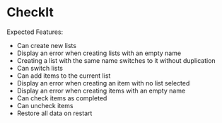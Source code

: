 # CheckIt

Expected Features:

* Can create new lists
* Display an error when creating lists with an empty name
* Creating a list with the same name switches to it without duplication
* Can switch lists
* Can add items to the current list
* Display an error when creating an item with no list selected
* Display an error when creating items with an empty name
* Can check items as completed
* Can uncheck items
* Restore all data on restart
